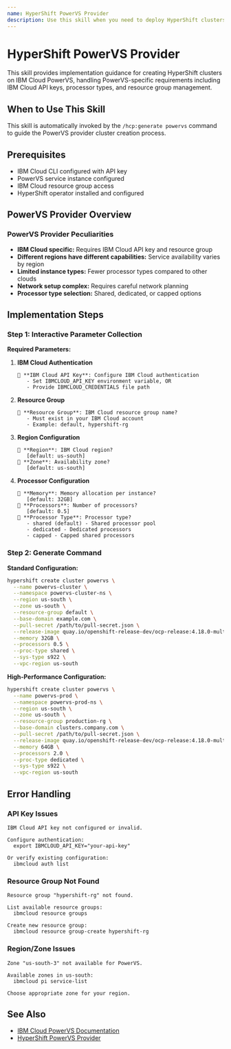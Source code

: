 ```yaml
---
name: HyperShift PowerVS Provider
description: Use this skill when you need to deploy HyperShift clusters on IBM Cloud PowerVS with proper processor configuration and resource management
---
```


# HyperShift PowerVS Provider

This skill provides implementation guidance for creating HyperShift clusters on IBM Cloud PowerVS, handling PowerVS-specific requirements including IBM Cloud API keys, processor types, and resource group management.

## When to Use This Skill

This skill is automatically invoked by the `/hcp:generate powervs` command to guide the PowerVS provider cluster creation process.

## Prerequisites

- IBM Cloud CLI configured with API key
- PowerVS service instance configured
- IBM Cloud resource group access
- HyperShift operator installed and configured

## PowerVS Provider Overview

### PowerVS Provider Peculiarities

- **IBM Cloud specific:** Requires IBM Cloud API key and resource group
- **Different regions have different capabilities:** Service availability varies by region
- **Limited instance types:** Fewer processor types compared to other clouds
- **Network setup complex:** Requires careful network planning
- **Processor type selection:** Shared, dedicated, or capped options

## Implementation Steps

### Step 1: Interactive Parameter Collection

**Required Parameters:**

1. **IBM Cloud Authentication**
   ```
   🔹 **IBM Cloud API Key**: Configure IBM Cloud authentication
      - Set IBMCLOUD_API_KEY environment variable, OR
      - Provide IBMCLOUD_CREDENTIALS file path
   ```

2. **Resource Group**
   ```
   🔹 **Resource Group**: IBM Cloud resource group name?
      - Must exist in your IBM Cloud account
      - Example: default, hypershift-rg
   ```

3. **Region Configuration**
   ```
   🔹 **Region**: IBM Cloud region?
      [default: us-south]
   🔹 **Zone**: Availability zone?
      [default: us-south]
   ```

4. **Processor Configuration**
   ```
   🔹 **Memory**: Memory allocation per instance?
      [default: 32GB]
   🔹 **Processors**: Number of processors?
      [default: 0.5]
   🔹 **Processor Type**: Processor type?
      - shared (default) - Shared processor pool
      - dedicated - Dedicated processors
      - capped - Capped shared processors
   ```

### Step 2: Generate Command

**Standard Configuration:**
```bash
hypershift create cluster powervs \
  --name powervs-cluster \
  --namespace powervs-cluster-ns \
  --region us-south \
  --zone us-south \
  --resource-group default \
  --base-domain example.com \
  --pull-secret /path/to/pull-secret.json \
  --release-image quay.io/openshift-release-dev/ocp-release:4.18.0-multi \
  --memory 32GB \
  --processors 0.5 \
  --proc-type shared \
  --sys-type s922 \
  --vpc-region us-south
```

**High-Performance Configuration:**
```bash
hypershift create cluster powervs \
  --name powervs-prod \
  --namespace powervs-prod-ns \
  --region us-south \
  --zone us-south \
  --resource-group production-rg \
  --base-domain clusters.company.com \
  --pull-secret /path/to/pull-secret.json \
  --release-image quay.io/openshift-release-dev/ocp-release:4.18.0-multi \
  --memory 64GB \
  --processors 2.0 \
  --proc-type dedicated \
  --sys-type s922 \
  --vpc-region us-south
```

## Error Handling

### API Key Issues
```
IBM Cloud API key not configured or invalid.

Configure authentication:
  export IBMCLOUD_API_KEY="your-api-key"

Or verify existing configuration:
  ibmcloud auth list
```

### Resource Group Not Found
```
Resource group "hypershift-rg" not found.

List available resource groups:
  ibmcloud resource groups

Create new resource group:
  ibmcloud resource group-create hypershift-rg
```

### Region/Zone Issues
```
Zone "us-south-3" not available for PowerVS.

Available zones in us-south:
  ibmcloud pi service-list

Choose appropriate zone for your region.
```

## See Also

- [IBM Cloud PowerVS Documentation](https://cloud.ibm.com/docs/power-iaas)
- [HyperShift PowerVS Provider](https://hypershift.openshift.io/how-to/powervs/)